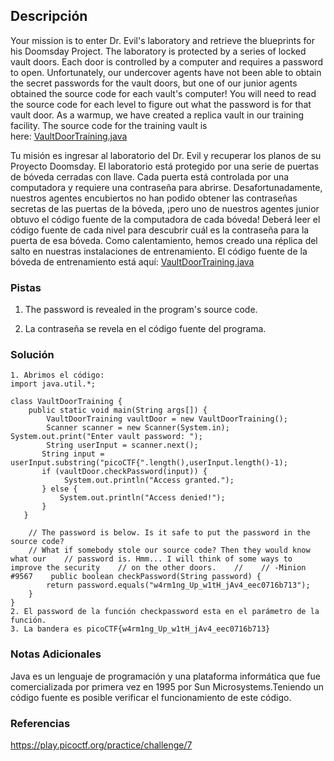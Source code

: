 ## Descripción
Your mission is to enter Dr. Evil's laboratory and retrieve the blueprints for his Doomsday Project. The laboratory is protected by a series of locked vault doors. Each door is controlled by a computer and requires a password to open. Unfortunately, our undercover agents have not been able to obtain the secret passwords for the vault doors, but one of our junior agents obtained the source code for each vault's computer! You will need to read the source code for each level to figure out what the password is for that vault door. As a warmup, we have created a replica vault in our training facility. The source code for the training vault is here: [VaultDoorTraining.java](https://jupiter.challenges.picoctf.org/static/1afdf83322ee9c0040f8e3a3c047e18b/VaultDoorTraining.java)

Tu misión es ingresar al laboratorio del Dr. Evil y recuperar los planos de su Proyecto Doomsday. El laboratorio está protegido por una serie de puertas de bóveda cerradas con llave. Cada puerta está controlada por una computadora y requiere una contraseña para abrirse. Desafortunadamente, nuestros agentes encubiertos no han podido obtener las contraseñas secretas de las puertas de la bóveda, ¡pero uno de nuestros agentes junior obtuvo el código fuente de la computadora de cada bóveda! Deberá leer el código fuente de cada nivel para descubrir cuál es la contraseña para la puerta de esa bóveda. Como calentamiento, hemos creado una réplica del salto en nuestras instalaciones de entrenamiento. El código fuente de la bóveda de entrenamiento está aquí: [VaultDoorTraining.java](https://jupiter.challenges.picoctf.org/static/1afdf83322ee9c0040f8e3a3c047e18b/VaultDoorTraining.java)
### Pistas
1. The password is revealed in the program's source code.

1. La contraseña se revela en el código fuente del programa.
### Solución
```
1. Abrimos el código:
import java.util.*;  
  
class VaultDoorTraining {  
    public static void main(String args[]) {  
        VaultDoorTraining vaultDoor = new VaultDoorTraining();  
        Scanner scanner = new Scanner(System.in);   
System.out.print("Enter vault password: ");  
        String userInput = scanner.next();  
       String input = userInput.substring("picoCTF{".length(),userInput.length()-1);  
       if (vaultDoor.checkPassword(input)) {  
            System.out.println("Access granted.");  
       } else {  
           System.out.println("Access denied!");  
       }  
   }  
  
    // The password is below. Is it safe to put the password in the source code?  
    // What if somebody stole our source code? Then they would know what our    // password is. Hmm... I will think of some ways to improve the security    // on the other doors.    //    // -Minion #9567    public boolean checkPassword(String password) {  
        return password.equals("w4rm1ng_Up_w1tH_jAv4_eec0716b713");  
    }  
}
2. El password de la función checkpassword esta en el parámetro de la función.
3. La bandera es picoCTF{w4rm1ng_Up_w1tH_jAv4_eec0716b713}
```
### Notas Adicionales
Java es un lenguaje de programación y una plataforma informática que fue comercializada por primera vez en 1995 por Sun Microsystems.​​ 
Teniendo un código fuente es posible verificar el funcionamiento de este código.
### Referencias
https://play.picoctf.org/practice/challenge/7